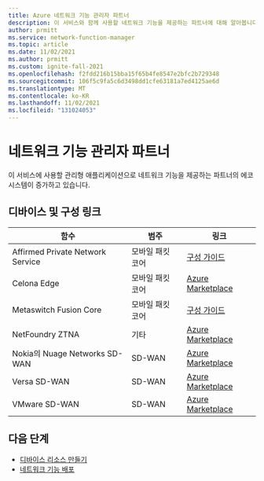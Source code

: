 ```yaml
---
title: Azure 네트워크 기능 관리자 파트너
description: 이 서비스와 함께 사용할 네트워크 기능을 제공하는 파트너에 대해 알아봅니다.
author: prmitt
ms.service: network-function-manager
ms.topic: article
ms.date: 11/02/2021
ms.author: prmitt
ms.custom: ignite-fall-2021
ms.openlocfilehash: f2fdd216b15bba15f65b4fe8547e2bfc2b729348
ms.sourcegitcommit: 106f5c9fa5c6d3498dd1cfe63181a7ed4125ae6d
ms.translationtype: MT
ms.contentlocale: ko-KR
ms.lasthandoff: 11/02/2021
ms.locfileid: "131024053"
---
```

# <a name="network-function-manager-partners"></a>네트워크 기능 관리자 파트너

이 서비스에 사용할 관리형 애플리케이션으로 네트워크 기능을 제공하는 파트너의 에코시스템이 증가하고 있습니다.

## <a name="devices-and-configuration-links"></a><a name="devices"></a>디바이스 및 구성 링크

|함수 |범주|링크|
| ---  | --- | --- |
| Affirmed Private Network Service  | 모바일 패킷 코어 |[구성 가이드](../private-multi-access-edge-compute-mec/deploy-affirmed-private-network-service-solution.md)|
| Celona Edge |모바일 패킷 코어 |[Azure Marketplace](https://portal.azure.com/#create/celonainc1597686731561.celona-edgecelona-platform)|
| Metaswitch Fusion Core | 모바일 패킷 코어 | [구성 가이드](../private-multi-access-edge-compute-mec/deploy-metaswitch-fusion-core-solution.md)|
| NetFoundry ZTNA | 기타| [Azure Marketplace](https://ms.portal.azure.com/#create/netfoundryinc.application-ziti-private-edgeapp-edge-router)|
| Nokia의 Nuage Networks SD-WAN | SD-WAN| [Azure Marketplace](https://aka.ms/NokiaNuage)|
| Versa SD-WAN| SD-WAN |[Azure Marketplace](https://aka.ms/versa)|
| VMware SD-WAN | SD-WAN | [Azure Marketplace](https://ms.portal.azure.com/#create/vmware-inc.vmware_sdwan_edge_zonesvelo_ase)|

## <a name="next-steps"></a>다음 단계

* [디바이스 리소스 만들기](create-device.md)
* [네트워크 기능 배포](deploy-functions.md)

